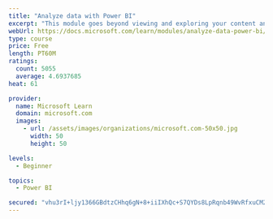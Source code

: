 ```yaml
---
title: "Analyze data with Power BI"
excerpt: "This module goes beyond viewing and exploring your content and explains how to interact with it by working with reports and dashboards to uncover and share new business insights."
webUrl: https://docs.microsoft.com/learn/modules/analyze-data-power-bi/
type: course
price: Free
length: PT60M
ratings:
  count: 5055
  average: 4.6937685
heat: 61

provider:
  name: Microsoft Learn
  domain: microsoft.com
  images:
    - url: /assets/images/organizations/microsoft.com-50x50.jpg
      width: 50
      height: 50

levels:
  - Beginner

topics:
  - Power BI

secured: "vhu3rI+ljy1366GBdtzCHhq6gN+8+iiIXhQc+S7QYDs8LpRqnb49WvRfxuCM2a7tZ1ecPbstxg4B6LYIyntbYNVRM6wc8HikR1C6/5bHv3THtZDp6NoKOkLG51iPwfZ87wWk7ty2+UKfrSCOhWLl2m9WFKAqF8p+a/kcML9PmhF1DlBU8S2SeFxBOlP9l18UxsnZttT0USN9SIExKcxXjD6hceQ/2C81SpBOMo5xtcFP2Rtsohn64ZL8o3L+Q0v8mvNX411ogAOHV2eIGb/GDsWIAh8myJvYq+PeKtyQiAWrkgjCljGELlpAnPj4AUnq2ga7UKD4/tYHpfWEaV+TkJZjhoxzvi4tAYoMEHYEC3RBq3QwtcTzu5DvyX+H4UbGW7ha5F0ewF6ODnUXnc/CfgtWp4Crtfgr/PIwHRiW/uQ=;yUPjy4DqyM3zNhxtvK6fLQ=="
---
```


